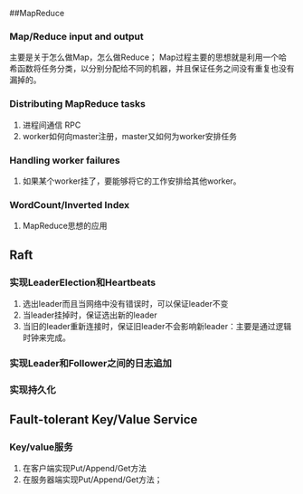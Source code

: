 
##MapReduce
### Map/Reduce input and output
主要是关于怎么做Map，怎么做Reduce；
Map过程主要的思想就是利用一个哈希函数将任务分类，以分别分配给不同的机器，并且保证任务之间没有重复也没有漏掉的。
### Distributing MapReduce tasks
1. 进程间通信 RPC
2. worker如何向master注册，master又如何为worker安排任务
### Handling worker failures
1. 如果某个worker挂了，要能够将它的工作安排给其他worker。
### WordCount/Inverted Index
1. MapReduce思想的应用

## Raft
### 实现LeaderElection和Heartbeats
1. 选出leader而且当网络中没有错误时，可以保证leader不变
2. 当leader挂掉时，保证选出新的leader
3. 当旧的leader重新连接时，保证旧leader不会影响新leader：主要是通过逻辑时钟来完成。
### 实现Leader和Follower之间的日志追加
### 实现持久化

## Fault-tolerant Key/Value Service
### Key/value服务
1. 在客户端实现Put/Append/Get方法
2. 在服务器端实现Put/Append/Get方法；